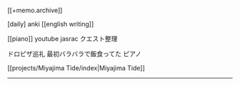 [[+memo.archive]]



[daily]
anki
[[english writing]]

[[piano]]
youtube jasrac
クエスト整理


ドロピザ巡礼
最初バラバラで飯食ってた
ピアノ


[[projects/Miyajima Tide/index|Miyajima Tide]]



---




